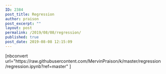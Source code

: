 ```yaml
---
ID: 2384
post_title: Regression
author: praison
post_excerpt: ""
layout: post
permalink: /2019/08/08/regression/
published: true
post_date: 2019-08-08 12:15:09
---
```

<!-- wp:shortcode -->[nbconvert url="https://raw.githubusercontent.com/MervinPraison/k/master/regression/regression.ipynb?ref=master" ]<!-- /wp:shortcode -->